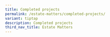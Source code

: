 ```yaml
---
title: Completed projects
permalink: /estate-matters/completed-projects/
variant: tiptap
description: Completed projects
third_nav_title: Estate Matters
---
```

